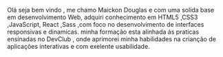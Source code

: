 Olá seja bem vindo , me chamo Maickon Douglas e com uma solida base em desenvolvimento Web, adquiri conhecimento em HTML5 ,CSS3 ,JavaScript, React ,Sass ,com foco no desenvolvimento de interfaces responsivas e dinamicas. 
minha formação esta alinhada ás praticas ensinadas no DevClub , onde aprimorei minha habilidades na crianção de aplicações interativas e com exelente usabilidade. 
